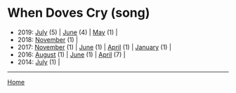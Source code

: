 # When Doves Cry (song)

  * 2019: 
      [July](./when-doves-cry-song-2019-07.md) (5) | 
      [June](./when-doves-cry-song-2019-06.md) (4) | 
      [May](./when-doves-cry-song-2019-05.md) (1) | 
  * 2018: 
      [November](./when-doves-cry-song-2018-11.md) (1) | 
  * 2017: 
      [November](./when-doves-cry-song-2017-11.md) (1) | 
      [June](./when-doves-cry-song-2017-06.md) (1) | 
      [April](./when-doves-cry-song-2017-04.md) (1) | 
      [January](./when-doves-cry-song-2017-01.md) (1) | 
  * 2016: 
      [August](./when-doves-cry-song-2016-08.md) (1) | 
      [June](./when-doves-cry-song-2016-06.md) (1) | 
      [April](./when-doves-cry-song-2016-04.md) (7) | 
  * 2014: 
      [July](./when-doves-cry-song-2014-07.md) (1) | 

----

[Home](../)
